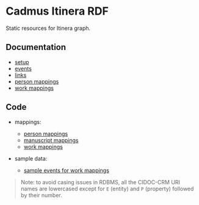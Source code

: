 # Cadmus Itinera RDF

Static resources for Itinera graph.

## Documentation

- [setup](setup.md)
- [events](events.md)
- [links](links.md)
- [person mappings](person-mappings.md)
- [work mappings](work-mappings.md)

## Code

- mappings:
  - [person mappings](code/person-mappings.json)
  - [manuscript mappings](code/ms-mappings.json)
  - [work mappings](code/work-mappings.json)

- sample data:
  - [sample events for work mappings](code/sample-work-events.json)

>Note: to avoid casing issues in RDBMS, all the CIDOC-CRM URI names are lowercased except for `E` (entity) and `P` (property) followed by their number.

